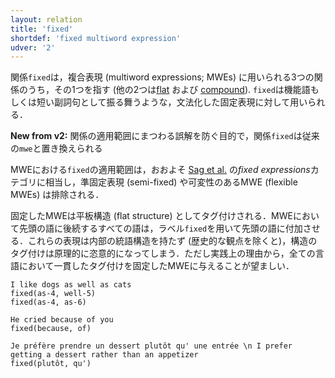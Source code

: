 ```yaml
---
layout: relation
title: 'fixed'
shortdef: 'fixed multiword expression'
udver: '2'
---
```


関係`fixed`は，複合表現 (multiword expressions; MWEs) に用いられる3つの関係のうち，その1つを指す (他の2つは[flat]() および [compound]()).
`fixed`は機能語もしくは短い副詞句として振る舞うような，文法化した固定表現に対して用いられる．


**New from v2:** 関係の適用範囲にまつわる誤解を防ぐ目的で，関係`fixed`は従来の`mwe`と置き換えられる

MWEにおける`fixed`の適用範囲は，おおよそ [Sag et al.](http://lingo.stanford.edu/pubs/WP-2001-03.pdf) の*fixed expressions*カテゴリに相当し，準固定表現 (semi-fixed) や可変性のあるMWE (flexible MWEs) は排除される．

固定したMWEは平板構造 (flat structure) としてタグ付けされる．MWEにおいて先頭の語に後続するすべての語は，ラベル`fixed`を用いて先頭の語に付加させる．これらの表現は内部の統語構造を持たず (歴史的な観点を除くと)，構造のタグ付けは原理的に恣意的になってしまう．ただし実践上の理由から，全ての言語において一貫したタグ付けを固定したMWEに与えることが望ましい．

~~~ sdparse
I like dogs as well as cats
fixed(as-4, well-5)
fixed(as-4, as-6)
~~~

~~~ sdparse
He cried because of you
fixed(because, of)
~~~

~~~ sdparse
Je préfère prendre un dessert plutôt qu' une entrée \n I prefer getting a dessert rather than an appetizer
fixed(plutôt, qu')
~~~

